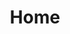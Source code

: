 ---
title: Home
sections:
    items:
        -
            backgroundImage: 03be653819aa1d26ff6a2c604500b1cee4276258
            template: fullHeightBanner
            button:
                target: _self
                text: Volunteer
                href: '/about-us/#become-a-volunteer'
            text: '# We''re a big bunch of happy amateurs'
    schemaBindings:
        - f84c8965eebe4f899d6fe60a8c1d5f3622d4af7f
showInNav: false
description:
meta:
    id: 4d6d066a0c19f42f2eb9dbff20c41bf0af72b625
    parentId: ""
    language: en
permalink:
    en: /en/home/
layout: sectionPage
---